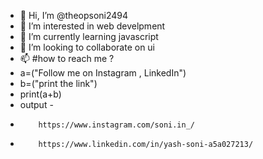 - 👋 Hi, I’m @theopsoni2494
- 👀 I’m interested in web develpment
- 🌱 I’m currently learning javascript
- 💞️ I’m looking to collaborate on ui
- 📫 #how to reach me ?
- a=("Follow me on Instagram , LinkedIn")
- b=("print the link")
- print(a+b)
- output - 
-         https://www.instagram.com/soni.in_/
-         https://www.linkedin.com/in/yash-soni-a5a027213/

<!---
theopsoni2494/theopsoni2494 is a ✨ special ✨ repository because its `README.md` (this file) appears on your GitHub profile.
You can click the Preview link to take a look at your changes.
--->
